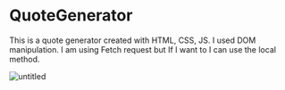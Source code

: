 # QuoteGenerator
This is a quote generator created with HTML, CSS, JS. I used DOM manipulation. I am using Fetch request but If I want to I can use the local method.


![untitled](https://user-images.githubusercontent.com/38165351/158075694-5656512c-a9a2-4d3e-9e87-a9126f7f0979.GIF)

